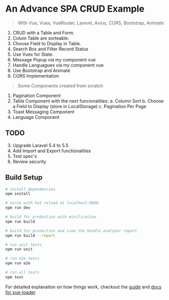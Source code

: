 # An Advance SPA CRUD Example
    
>With Vue, Vuex, VueRouter, Larevel, Axios, CORS, Bootstrap, Animate

1. CRUD with a Table and Form.
2. Colum Table are sorteable.
3. Choose Field to Display in Table.
4. Search Box and Filter Record Status
5. Use Vuex for State.
6. Message Popup via my component vue 
7. Handle Languagues via my component vue
8. Use Bootstrap and Animate
9. CORS Implementation 

>Some Components created from scratch
1. Pagination Component
2. Table Component with the next funcionalities:
    a. Column Sort 
    b. Choose a Field to Display (store in LocalStorage)
    c. Pagination Per Page 
3. Toast Messaging Component
4. Language Component


## TODO
3. Upgrade Laravel 5.4 to 5.5
8. Add Import and Export functionalities
9. Test spec's
10. Review security 

## Build Setup

``` bash
# install dependencies
npm install

# serve with hot reload at localhost:8080
npm run dev

# build for production with minification
npm run build

# build for production and view the bundle analyzer report
npm run build --report

# run unit tests
npm run unit

# run e2e tests
npm run e2e

# run all tests
npm test
```

For detailed explanation on how things work, checkout the [guide](http://vuejs-templates.github.io/webpack/) and [docs for vue-loader](http://vuejs.github.io/vue-loader).
